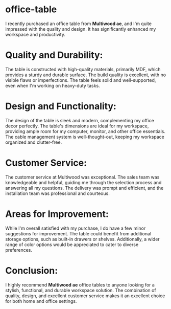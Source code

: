 # office-table

I recently purchased an office table from **Multiwood ae**, and I'm quite impressed with the quality and design. It has significantly enhanced my workspace and productivity.

# Quality and Durability:

The table is constructed with high-quality materials, primarily MDF, which provides a sturdy and durable surface. The build quality is excellent, with no visible flaws or imperfections. The table feels solid and well-supported, even when I'm working on heavy-duty tasks.

# Design and Functionality:

The design of the table is sleek and modern, complementing my office decor perfectly. The table's dimensions are ideal for my workspace, providing ample room for my computer, monitor, and other office essentials. The cable management system is well-thought-out, keeping my workspace organized and clutter-free.

# Customer Service:

The customer service at Multiwood was exceptional. The sales team was knowledgeable and helpful, guiding me through the selection process and answering all my questions. The delivery was prompt and efficient, and the installation team was professional and courteous.

# Areas for Improvement:

While I'm overall satisfied with my purchase, I do have a few minor suggestions for improvement. The table could benefit from additional storage options, such as built-in drawers or shelves. Additionally, a wider range of color options would be appreciated to cater to diverse preferences.

# Conclusion:

I highly recommend **Multiwood ae** office tables to anyone looking for a stylish, functional, and durable workspace solution. The combination of quality, design, and excellent customer service makes it an excellent choice for both home and office settings.
